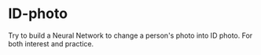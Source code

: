 # ID-photo
Try to build a Neural Network to change a person's photo into ID photo. For both interest and practice.
